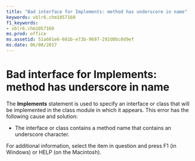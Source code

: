 ```yaml
---
title: "Bad interface for Implements: method has underscore in name"
keywords: vblr6.chm1057160
f1_keywords:
- vblr6.chm1057160
ms.prod: office
ms.assetid: 51a601e6-601b-e73b-9697-292d0bc0d9ef
ms.date: 06/08/2017
---
```



# Bad interface for Implements: method has underscore in name

The **Implements** statement is used to specify an interface or class that will be implemented in the class module in which it appears. This error has the following cause and solution:



- The interface or class contains a method name that contains an underscore character.
    

For additional information, select the item in question and press F1 (in Windows) or HELP (on the Macintosh).

